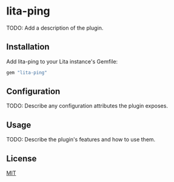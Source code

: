 # lita-ping

TODO: Add a description of the plugin.

## Installation

Add lita-ping to your Lita instance's Gemfile:

``` ruby
gem "lita-ping"
```


## Configuration

TODO: Describe any configuration attributes the plugin exposes.

## Usage

TODO: Describe the plugin's features and how to use them.

## License

[MIT](http://opensource.org/licenses/MIT)
